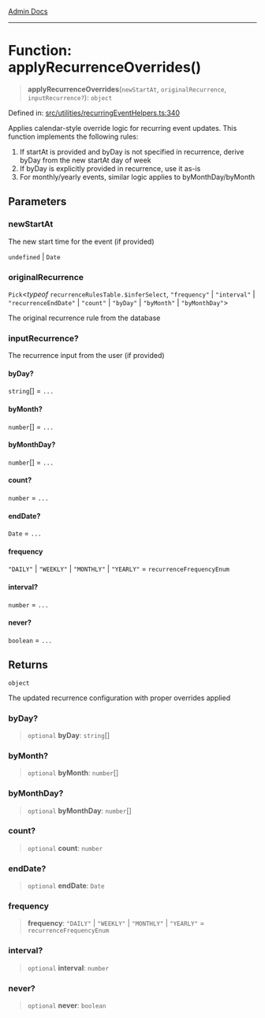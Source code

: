 [Admin Docs](/)

***

# Function: applyRecurrenceOverrides()

> **applyRecurrenceOverrides**(`newStartAt`, `originalRecurrence`, `inputRecurrence?`): `object`

Defined in: [src/utilities/recurringEventHelpers.ts:340](https://github.com/Sourya07/talawa-api/blob/61a1911602b2f0aac7635e08ae2918f4f768e8ff/src/utilities/recurringEventHelpers.ts#L340)

Applies calendar-style override logic for recurring event updates.
This function implements the following rules:
1. If startAt is provided and byDay is not specified in recurrence,
   derive byDay from the new startAt day of week
2. If byDay is explicitly provided in recurrence, use it as-is
3. For monthly/yearly events, similar logic applies to byMonthDay/byMonth

## Parameters

### newStartAt

The new start time for the event (if provided)

`undefined` | `Date`

### originalRecurrence

`Pick`\<*typeof* `recurrenceRulesTable.$inferSelect`, `"frequency"` \| `"interval"` \| `"recurrenceEndDate"` \| `"count"` \| `"byDay"` \| `"byMonth"` \| `"byMonthDay"`\>

The original recurrence rule from the database

### inputRecurrence?

The recurrence input from the user (if provided)

#### byDay?

`string`[] = `...`

#### byMonth?

`number`[] = `...`

#### byMonthDay?

`number`[] = `...`

#### count?

`number` = `...`

#### endDate?

`Date` = `...`

#### frequency

`"DAILY"` \| `"WEEKLY"` \| `"MONTHLY"` \| `"YEARLY"` = `recurrenceFrequencyEnum`

#### interval?

`number` = `...`

#### never?

`boolean` = `...`

## Returns

`object`

The updated recurrence configuration with proper overrides applied

### byDay?

> `optional` **byDay**: `string`[]

### byMonth?

> `optional` **byMonth**: `number`[]

### byMonthDay?

> `optional` **byMonthDay**: `number`[]

### count?

> `optional` **count**: `number`

### endDate?

> `optional` **endDate**: `Date`

### frequency

> **frequency**: `"DAILY"` \| `"WEEKLY"` \| `"MONTHLY"` \| `"YEARLY"` = `recurrenceFrequencyEnum`

### interval?

> `optional` **interval**: `number`

### never?

> `optional` **never**: `boolean`

